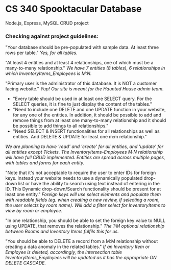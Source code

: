 # CS 340 Spooktacular Database

Node.js, Express, MySQL CRUD project

### Checking against project guidelines:

"Your database should be pre-populated with sample data. At least three rows per table."
_Yes, for all tables._

"At least 4 entities and at least 4 relationships, one of which must be a many-to-many relationship."
_We have 7 entities (8 tables), 6 relationships in which InventoryItems_Employees is M:N._

"Primary user is the administrator of this database. It is NOT a customer facing website."
_Yup! Our site is meant for the Haunted House admin team._

- "Every table should be used in at least one SELECT query. For the SELECT queries, it is fine to just display the content of the tables."
- "Need to include one DELETE and one UPDATE function in your website, for any one of the entities. In addition, it should be possible to add and remove things from at least one many-to-many relationship and it should be possible to add things to all relationships."
- "Need SELECT & INSERT functionalities for all relationships as well as entities. And DELETE & UPDATE for least one m:m relationship."

_We are planning to have 'read' and 'create' for all entities, and 'update' for all entities except Tickets. The InventoryItems-Employees M:N relationship will have full CRUD implemented. Entities are spread across multiple pages, with tables and forms for each entity._

"Note that it's not acceptable to require the user to enter IDs for foreign keys. Instead your website needs to use a dynamically populated drop-down list or have the ability to search using text instead of entering in the ID. This Dynamic drop-down/Search functionality should be present for at least one entity."
_Foreign keys will use select elements and populate them with readable fields (eg. when creating a new review, if selecting a room, the user selects by room name). Will add a filter select for InventoryItems to view by room or employee._

"In one relationship, you should be able to set the foreign key value to NULL using UPDATE, that removes the relationship."
_The 1:M optional relationship between Rooms and Inventory Items fulfils this for us._

"You should be able to DELETE a record from a M:M relationship without creating a data anomaly in the related tables."
_If an Inventory Item or Employee is deleted, accordingly, the intersection table InventoryItems_Employees will be updated as it has the appropriate ON DELETE CASCADE._

